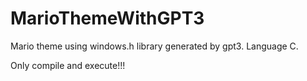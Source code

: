 # MarioThemeWithGPT3
Mario theme using windows.h library generated by gpt3. Language C.


Only compile and execute!!!
